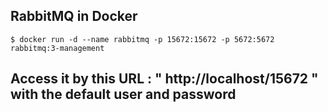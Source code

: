 ## RabbitMQ in Docker

```
$ docker run -d --name rabbitmq -p 15672:15672 -p 5672:5672 rabbitmq:3-management
```
## Access it by this URL : " http://localhost/15672 " with the default user and password
